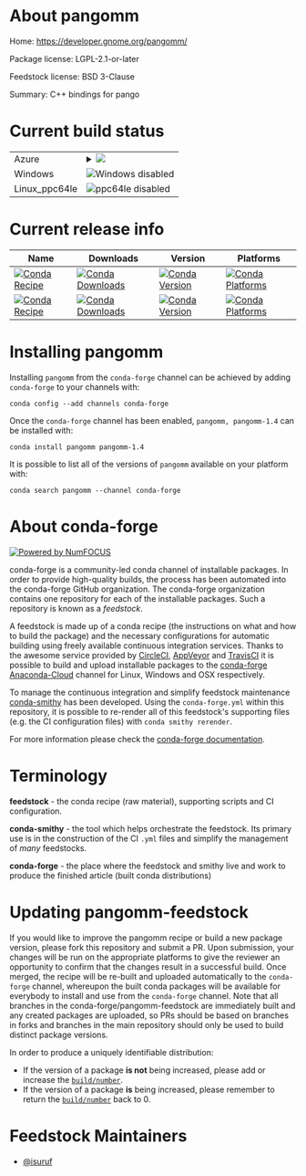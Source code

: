 About pangomm
=============

Home: https://developer.gnome.org/pangomm/

Package license: LGPL-2.1-or-later

Feedstock license: BSD 3-Clause

Summary: C++ bindings for pango



Current build status
====================


<table>
    
  <tr>
    <td>Azure</td>
    <td>
      <details>
        <summary>
          <a href="https://dev.azure.com/conda-forge/feedstock-builds/_build/latest?definitionId=9436&branchName=master">
            <img src="https://dev.azure.com/conda-forge/feedstock-builds/_apis/build/status/pangomm-feedstock?branchName=master">
          </a>
        </summary>
        <table>
          <thead><tr><th>Variant</th><th>Status</th></tr></thead>
          <tbody><tr>
              <td>linux</td>
              <td>
                <a href="https://dev.azure.com/conda-forge/feedstock-builds/_build/latest?definitionId=9436&branchName=master">
                  <img src="https://dev.azure.com/conda-forge/feedstock-builds/_apis/build/status/pangomm-feedstock?branchName=master&jobName=linux&configuration=linux_" alt="variant">
                </a>
              </td>
            </tr><tr>
              <td>osx</td>
              <td>
                <a href="https://dev.azure.com/conda-forge/feedstock-builds/_build/latest?definitionId=9436&branchName=master">
                  <img src="https://dev.azure.com/conda-forge/feedstock-builds/_apis/build/status/pangomm-feedstock?branchName=master&jobName=osx&configuration=osx_" alt="variant">
                </a>
              </td>
            </tr>
          </tbody>
        </table>
      </details>
    </td>
  </tr>
  <tr>
    <td>Windows</td>
    <td>
      <img src="https://img.shields.io/badge/Windows-disabled-lightgrey.svg" alt="Windows disabled">
    </td>
  </tr>
  <tr>
    <td>Linux_ppc64le</td>
    <td>
      <img src="https://img.shields.io/badge/ppc64le-disabled-lightgrey.svg" alt="ppc64le disabled">
    </td>
  </tr>
</table>

Current release info
====================

| Name | Downloads | Version | Platforms |
| --- | --- | --- | --- |
| [![Conda Recipe](https://img.shields.io/badge/recipe-pangomm-green.svg)](https://anaconda.org/conda-forge/pangomm) | [![Conda Downloads](https://img.shields.io/conda/dn/conda-forge/pangomm.svg)](https://anaconda.org/conda-forge/pangomm) | [![Conda Version](https://img.shields.io/conda/vn/conda-forge/pangomm.svg)](https://anaconda.org/conda-forge/pangomm) | [![Conda Platforms](https://img.shields.io/conda/pn/conda-forge/pangomm.svg)](https://anaconda.org/conda-forge/pangomm) |
| [![Conda Recipe](https://img.shields.io/badge/recipe-pangomm--1.4-green.svg)](https://anaconda.org/conda-forge/pangomm-1.4) | [![Conda Downloads](https://img.shields.io/conda/dn/conda-forge/pangomm-1.4.svg)](https://anaconda.org/conda-forge/pangomm-1.4) | [![Conda Version](https://img.shields.io/conda/vn/conda-forge/pangomm-1.4.svg)](https://anaconda.org/conda-forge/pangomm-1.4) | [![Conda Platforms](https://img.shields.io/conda/pn/conda-forge/pangomm-1.4.svg)](https://anaconda.org/conda-forge/pangomm-1.4) |

Installing pangomm
==================

Installing `pangomm` from the `conda-forge` channel can be achieved by adding `conda-forge` to your channels with:

```
conda config --add channels conda-forge
```

Once the `conda-forge` channel has been enabled, `pangomm, pangomm-1.4` can be installed with:

```
conda install pangomm pangomm-1.4
```

It is possible to list all of the versions of `pangomm` available on your platform with:

```
conda search pangomm --channel conda-forge
```


About conda-forge
=================

[![Powered by NumFOCUS](https://img.shields.io/badge/powered%20by-NumFOCUS-orange.svg?style=flat&colorA=E1523D&colorB=007D8A)](http://numfocus.org)

conda-forge is a community-led conda channel of installable packages.
In order to provide high-quality builds, the process has been automated into the
conda-forge GitHub organization. The conda-forge organization contains one repository
for each of the installable packages. Such a repository is known as a *feedstock*.

A feedstock is made up of a conda recipe (the instructions on what and how to build
the package) and the necessary configurations for automatic building using freely
available continuous integration services. Thanks to the awesome service provided by
[CircleCI](https://circleci.com/), [AppVeyor](https://www.appveyor.com/)
and [TravisCI](https://travis-ci.com/) it is possible to build and upload installable
packages to the [conda-forge](https://anaconda.org/conda-forge)
[Anaconda-Cloud](https://anaconda.org/) channel for Linux, Windows and OSX respectively.

To manage the continuous integration and simplify feedstock maintenance
[conda-smithy](https://github.com/conda-forge/conda-smithy) has been developed.
Using the ``conda-forge.yml`` within this repository, it is possible to re-render all of
this feedstock's supporting files (e.g. the CI configuration files) with ``conda smithy rerender``.

For more information please check the [conda-forge documentation](https://conda-forge.org/docs/).

Terminology
===========

**feedstock** - the conda recipe (raw material), supporting scripts and CI configuration.

**conda-smithy** - the tool which helps orchestrate the feedstock.
                   Its primary use is in the construction of the CI ``.yml`` files
                   and simplify the management of *many* feedstocks.

**conda-forge** - the place where the feedstock and smithy live and work to
                  produce the finished article (built conda distributions)


Updating pangomm-feedstock
==========================

If you would like to improve the pangomm recipe or build a new
package version, please fork this repository and submit a PR. Upon submission,
your changes will be run on the appropriate platforms to give the reviewer an
opportunity to confirm that the changes result in a successful build. Once
merged, the recipe will be re-built and uploaded automatically to the
`conda-forge` channel, whereupon the built conda packages will be available for
everybody to install and use from the `conda-forge` channel.
Note that all branches in the conda-forge/pangomm-feedstock are
immediately built and any created packages are uploaded, so PRs should be based
on branches in forks and branches in the main repository should only be used to
build distinct package versions.

In order to produce a uniquely identifiable distribution:
 * If the version of a package **is not** being increased, please add or increase
   the [``build/number``](https://conda.io/docs/user-guide/tasks/build-packages/define-metadata.html#build-number-and-string).
 * If the version of a package **is** being increased, please remember to return
   the [``build/number``](https://conda.io/docs/user-guide/tasks/build-packages/define-metadata.html#build-number-and-string)
   back to 0.

Feedstock Maintainers
=====================

* [@isuruf](https://github.com/isuruf/)

